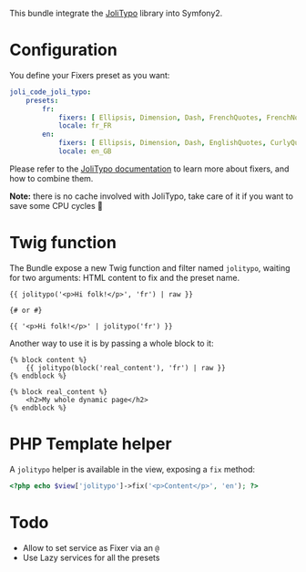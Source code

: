 This bundle integrate the [JoliTypo](https://github.com/jolicode/JoliTypo) library into Symfony2.

Configuration
=============

You define your Fixers preset as you want:

```yaml
joli_code_joli_typo:
    presets:
        fr:
            fixers: [ Ellipsis, Dimension, Dash, FrenchQuotes, FrenchNoBreakSpace, CurlyQuote, Trademark ]
            locale: fr_FR
        en:
            fixers: [ Ellipsis, Dimension, Dash, EnglishQuotes, CurlyQuote, Trademark ]
            locale: en_GB
```

Please refer to the [JoliTypo documentation](https://github.com/jolicode/JoliTypo/blob/master/README.md) to learn more about fixers,
and how to combine them.

**Note:** there is no cache involved with JoliTypo, take care of it if you want to save some CPU cycles :grimacing:

Twig function
=============

The Bundle expose a new Twig function and filter named `jolitypo`, waiting for two arguments: HTML content to fix and the preset name.

```twig
{{ jolitypo('<p>Hi folk!</p>', 'fr') | raw }}

{# or #}

{{ '<p>Hi folk!</p>' | jolitypo('fr') }}
```

Another way to use it is by passing a whole block to it:

```twig
{% block content %}
    {{ jolitypo(block('real_content'), 'fr') | raw }}
{% endblock %}

{% block real_content %}
    <h2>My whole dynamic page</h2>
{% endblock %}
```

PHP Template helper
===================

A `jolitypo` helper is available in the view, exposing a `fix` method:

```php
<?php echo $view['jolitypo']->fix('<p>Content</p>', 'en'); ?>
```

Todo
====

- Allow to set service as Fixer via an `@`
- Use Lazy services for all the presets
